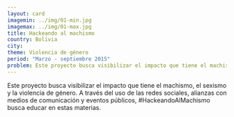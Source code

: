 ```yaml
---
layout: card
imagemin: ../img/01-min.jpg
imagemax: ../img/01-max.jpg
title: Hackeando al machismo
country: Bolivia
city:
theme: Violencia de género
period: "Marzo - septiembre 2015"
problem: Este proyecto busca visibilizar el impacto que tiene el machismo, el sexismo y la violencia de género. A través del uso de las redes sociales, alianzas con medios de comunicación y eventos públicos, HackeandoAlMachismo busca educar en estas materias.
---
```


Este proyecto busca visibilizar el impacto que tiene el machismo, el sexismo y la violencia de género. A través del uso de las redes sociales, alianzas con medios de comunicación y eventos públicos, #HackeandoAlMachismo busca educar en estas materias.
